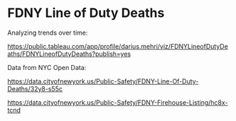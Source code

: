 # FDNY Line of Duty Deaths

Analyzing trends over time:

https://public.tableau.com/app/profile/darius.mehri/viz/FDNYLineofDutyDeaths/FDNYLineofDutyDeaths?publish=yes

Data from NYC Open Data:

https://data.cityofnewyork.us/Public-Safety/FDNY-Line-Of-Duty-Deaths/32y8-s55c

https://data.cityofnewyork.us/Public-Safety/FDNY-Firehouse-Listing/hc8x-tcnd

